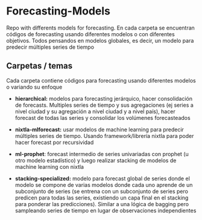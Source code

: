 # Forecasting-Models
 Repo with differents models for forecasting. En cada carpeta se encuentran códigos de forecasting usando diferentes modelos o con diferentes objetivos. Todos pensandos en modelos globales, es decir, un modelo para predecir múltiples series de tiempo


## Carpetas / temas
Cada carpeta contiene códigos para forecasting usando diferentes modelos o variando su enfoque

- **hierarchical:**  modelos para forecasting jerárquico, hacer consolidación de forecasts. Multiples series de tiempo y sus agregaciones (ej series a nivel ciudad y su agregación a nivel ciudad y a nivel país), hacer forecast de todas las series y consolidar los volúmenes forecasteados

- **nixtla-mlforecast:** usar modelos de machine learning para predecir múltiples series de tiempo. Usando framework/librería nixtla para poder hacer forecast por recursividad

- **ml-prophet**: forecast intermedio de series univariadas con prophet (u otro modelo estadístico) y luego realizar stacking de modelos de machine learning con nixtla

- **stacking-specialized:** modelo para forecast global de series donde el modelo se compone de varias modelos donde cada uno aprende de un subconjunto de series (se entrena con un subconjunto de series pero predicen para todas las series, existiendo un capa final en el stacking para ponderar las predicciones). Similar a una lógica de bagging pero sampleando series de tiempo en lugar de observaciones independientes

